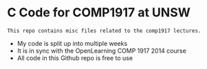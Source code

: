 C Code for COMP1917 at UNSW
============================

```This repo contains misc files related to the comp1917 lectures.```

- My code is split up into multiple weeks
- It is in sync with the OpenLearning COMP 1917 2014 course
- All code in this Github repo is free to use

